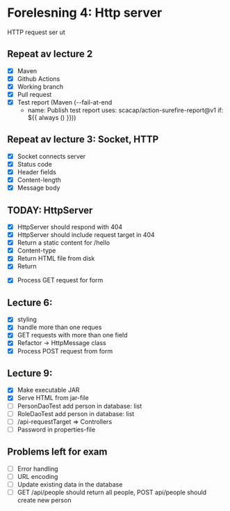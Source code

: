 # Forelesning 4: Http server

HTTP request ser ut

## Repeat av lecture 2

* [x] Maven
* [x] Github Actions
* [x] Working branch
* [x] Pull request
* [x] Test report (Maven (--fail-at-end
  - name: Publish test report
  uses: scacap/action-surefire-report@v1
  if: ${{ always () }}))

## Repeat av lecture 3: Socket, HTTP

* [x] Socket connects server
* [x] Status code
* [x] Header fields
* [x] Content-length
* [x] Message body

## TODAY: HttpServer

* [x] HttpServer should respond with 404
* [x] HttpServer should include request target in 404
* [x] Return a static content for /hello
* [x] Content-type
* [x] Return HTML file from disk
* [x] Return <form>
* [x] Process GET request for form

## Lecture 6:

* [x] styling
* [x] handle more than one reques
* [x] GET requests with more than one field
* [x] Refactor -> HttpMessage class
* [x] Process POST request from form

## Lecture 9:

* [x] Make executable JAR
* [x] Serve HTML from jar-file
* [ ] PersonDaoTest add person in database: list
* [ ] RoleDaoTest add person in database: list
* [ ] /api-requestTarget => Controllers
* [ ] Password in properties-file

## Problems left for exam

* [ ] Error handling
* [ ] URL encoding
* [ ] Update existing data in the database
* [ ] GET /api/people should return all people, 
POST api/people should create new person